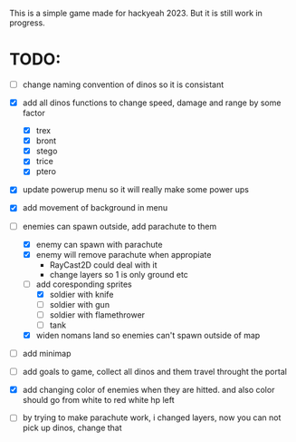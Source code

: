 This is a simple game made for hackyeah 2023. But it is still work in progress.

# TODO:
- [ ] change naming convention of dinos so it is consistant
- [x] add all dinos functions to change speed, damage and range by some factor
	- [x] trex
    - [x] bront
    - [x] stego
    - [x] trice
    - [x] ptero
- [x] update powerup menu so it will really make some power ups
- [x] add movement of background in menu
- [ ] enemies can spawn outside, add parachute to them
    - [x] enemy can spawn with parachute
    - [x] enemy will remove parachute when appropiate
        - RayCast2D could deal with it
        - change layers so 1 is only ground etc
    - [ ] add coresponding sprites
        - [x] soldier with knife
        - [ ] soldier with gun
        - [ ] soldier with flamethrower
        - [ ] tank
    - [x] widen nomans land so enemies can't spawn outside of map
- [ ] add minimap
- [ ] add goals to game, collect all dinos and them travel throught the portal
- [x] add changing color of enemies when they are hitted. and also color should go from white to red white hp left
- [ ] by trying to make parachute work, i changed layers, now you can not pick up dinos, change that

